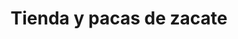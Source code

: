 ---
title: "Tienda y pacas de zacate"
url: /oaxaca-de-juarez/tienda-y-pacas-de-zacate/
shop: general
---